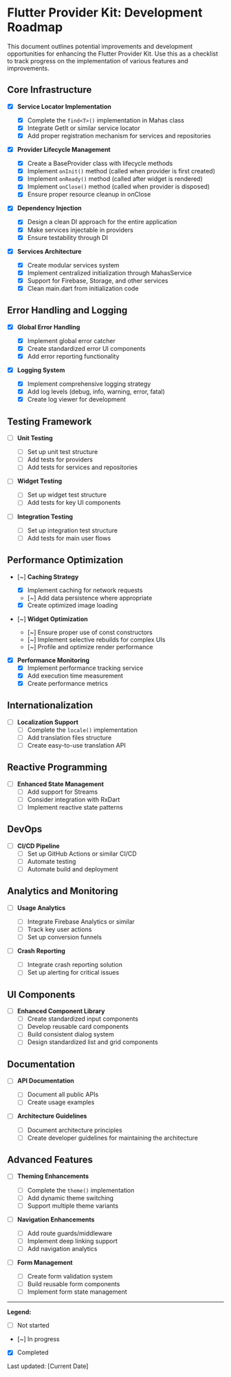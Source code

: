 # Flutter Provider Kit: Development Roadmap

This document outlines potential improvements and development opportunities for enhancing the Flutter Provider Kit. Use this as a checklist to track progress on the implementation of various features and improvements.

## Core Infrastructure

- [x] **Service Locator Implementation**

  - [x] Complete the `find<T>()` implementation in Mahas class
  - [x] Integrate GetIt or similar service locator
  - [x] Add proper registration mechanism for services and repositories

- [x] **Provider Lifecycle Management**

  - [x] Create a BaseProvider class with lifecycle methods
  - [x] Implement `onInit()` method (called when provider is first created)
  - [x] Implement `onReady()` method (called after widget is rendered)
  - [x] Implement `onClose()` method (called when provider is disposed)
  - [x] Ensure proper resource cleanup in onClose

- [x] **Dependency Injection**

  - [x] Design a clean DI approach for the entire application
  - [x] Make services injectable in providers
  - [x] Ensure testability through DI

- [x] **Services Architecture**
  - [x] Create modular services system
  - [x] Implement centralized initialization through MahasService
  - [x] Support for Firebase, Storage, and other services
  - [x] Clean main.dart from initialization code

## Error Handling and Logging

- [x] **Global Error Handling**

  - [x] Implement global error catcher
  - [x] Create standardized error UI components
  - [x] Add error reporting functionality

- [x] **Logging System**
  - [x] Implement comprehensive logging strategy
  - [x] Add log levels (debug, info, warning, error, fatal)
  - [x] Create log viewer for development

## Testing Framework

- [ ] **Unit Testing**

  - [ ] Set up unit test structure
  - [ ] Add tests for providers
  - [ ] Add tests for services and repositories

- [ ] **Widget Testing**

  - [ ] Set up widget test structure
  - [ ] Add tests for key UI components

- [ ] **Integration Testing**
  - [ ] Set up integration test structure
  - [ ] Add tests for main user flows

## Performance Optimization

- [~] **Caching Strategy**

  - [x] Implement caching for network requests
  - [~] Add data persistence where appropriate
  - [x] Create optimized image loading

- [~] **Widget Optimization**

  - [~] Ensure proper use of const constructors
  - [~] Implement selective rebuilds for complex UIs
  - [~] Profile and optimize render performance

- [x] **Performance Monitoring**
  - [x] Implement performance tracking service
  - [x] Add execution time measurement
  - [x] Create performance metrics

## Internationalization

- [ ] **Localization Support**
  - [ ] Complete the `locale()` implementation
  - [ ] Add translation files structure
  - [ ] Create easy-to-use translation API

## Reactive Programming

- [ ] **Enhanced State Management**
  - [ ] Add support for Streams
  - [ ] Consider integration with RxDart
  - [ ] Implement reactive state patterns

## DevOps

- [ ] **CI/CD Pipeline**
  - [ ] Set up GitHub Actions or similar CI/CD
  - [ ] Automate testing
  - [ ] Automate build and deployment

## Analytics and Monitoring

- [ ] **Usage Analytics**

  - [ ] Integrate Firebase Analytics or similar
  - [ ] Track key user actions
  - [ ] Set up conversion funnels

- [ ] **Crash Reporting**
  - [ ] Integrate crash reporting solution
  - [ ] Set up alerting for critical issues

## UI Components

- [ ] **Enhanced Component Library**
  - [ ] Create standardized input components
  - [ ] Develop reusable card components
  - [ ] Build consistent dialog system
  - [ ] Design standardized list and grid components

## Documentation

- [ ] **API Documentation**

  - [ ] Document all public APIs
  - [ ] Create usage examples

- [ ] **Architecture Guidelines**
  - [ ] Document architecture principles
  - [ ] Create developer guidelines for maintaining the architecture

## Advanced Features

- [ ] **Theming Enhancements**

  - [ ] Complete the `theme()` implementation
  - [ ] Add dynamic theme switching
  - [ ] Support multiple theme variants

- [ ] **Navigation Enhancements**

  - [ ] Add route guards/middleware
  - [ ] Implement deep linking support
  - [ ] Add navigation analytics

- [ ] **Form Management**
  - [ ] Create form validation system
  - [ ] Build reusable form components
  - [ ] Implement form state management

---

**Legend:**

- [ ] Not started
- [~] In progress
- [x] Completed

Last updated: [Current Date]
